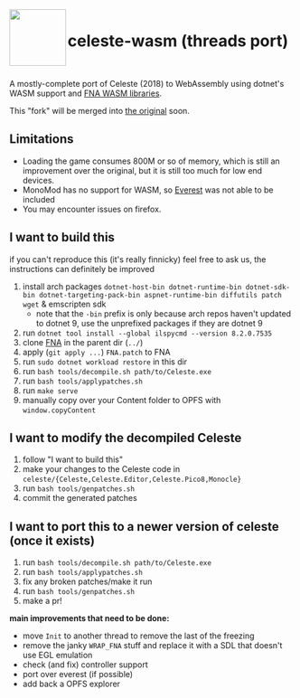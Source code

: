 <img src="public/app.ico" width=100 align="left">

<h1>celeste-wasm (threads port)</h1>

<br>

A mostly-complete port of Celeste (2018) to WebAssembly using dotnet's WASM support and [FNA WASM libraries](https://github.com/r58playz/FNA-WASM-Build).

This "fork" will be merged into [the original](https://github.com/mercuryWorkshop/celeste-wasm) soon.

## Limitations
- Loading the game consumes 800M or so of memory, which is still an improvement over the original, but it is still too much for low end devices.
- MonoMod has no support for WASM, so [Everest](https://github.com/EverestAPI/Everest) was not able to be included
- You may encounter issues on firefox.

## I want to build this
if you can't reproduce this (it's really finnicky) feel free to ask us, the instructions can definitely be improved

1. install arch packages `dotnet-host-bin dotnet-runtime-bin dotnet-sdk-bin dotnet-targeting-pack-bin aspnet-runtime-bin diffutils patch wget` & emscripten sdk
    - note that the `-bin` prefix is only because arch repos haven't updated to dotnet 9, use the unprefixed packages if they are dotnet 9 
2. run `dotnet tool install --global ilspycmd --version 8.2.0.7535`
3. clone [FNA](https://github.com/FNA-XNA/FNA) in the parent dir (`../`)
4. apply (`git apply ...`) `FNA.patch` to FNA
5. run `sudo dotnet workload restore` in this dir
6. run `bash tools/decompile.sh path/to/Celeste.exe`
7. run `bash tools/applypatches.sh`
8. run `make serve`
9. manually copy over your Content folder to OPFS with `window.copyContent`

## I want to modify the decompiled Celeste
1. follow "I want to build this"
2. make your changes to the Celeste code in `celeste/{Celeste,Celeste.Editor,Celeste.Pico8,Monocle}`
3. run `bash tools/genpatches.sh`
4. commit the generated patches

## I want to port this to a newer version of celeste (once it exists)
1. run `bash tools/decompile.sh path/to/Celeste.exe`
2. run `bash tools/applypatches.sh`
3. fix any broken patches/make it run
3. run `bash tools/genpatches.sh`
4. make a pr!

**main improvements that need to be done:**
- move `Init` to another thread to remove the last of the freezing
- remove the janky `WRAP_FNA` stuff and replace it with a SDL that doesn't use EGL emulation
- check (and fix) controller support
- port over everest (if possible)
- add back a OPFS explorer
